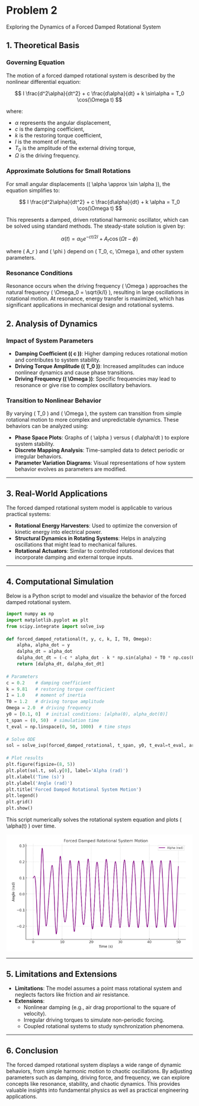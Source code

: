 # Problem 2

Exploring the Dynamics of a Forced Damped Rotational System

## 1. Theoretical Basis

### Governing Equation
The motion of a forced damped rotational system is described by the nonlinear differential equation:


$$
I \frac{d^2\alpha}{dt^2} + c \frac{d\alpha}{dt} + k \sin\alpha = T_0 \cos(\Omega t)
$$

where:
- $\alpha$ represents the angular displacement,
- $c$ is the damping coefficient,
- $k$ is the restoring torque coefficient,
- $I$ is the moment of inertia,
- $T_0$ is the amplitude of the external driving torque,
- $\Omega$ is the driving frequency.

### Approximate Solutions for Small Rotations
For small angular displacements (\( \alpha \approx \sin \alpha \)), the equation simplifies to:

$$
I \frac{d^2\alpha}{dt^2} + c \frac{d\alpha}{dt} + k \alpha = T_0 \cos(\Omega t)
$$

This represents a damped, driven rotational harmonic oscillator, which can be solved using standard methods. The steady-state solution is given by:

$$
\alpha(t) = \alpha_0 e^{-ct/2I} + A_r \cos(\Omega t - \phi)
$$

where \( A_r \) and \( \phi \) depend on \( T_0, c, \Omega \), and other system parameters.

### Resonance Conditions
Resonance occurs when the driving frequency \( \Omega \) approaches the natural frequency \( \Omega_0 = \sqrt{k/I} \), resulting in large oscillations in rotational motion. At resonance, energy transfer is maximized, which has significant applications in mechanical design and rotational systems.


## 2. Analysis of Dynamics

### Impact of System Parameters

- **Damping Coefficient (\( c \))**: Higher damping reduces rotational motion and contributes to system stability.
- **Driving Torque Amplitude (\( T_0 \))**: Increased amplitudes can induce nonlinear dynamics and cause phase transitions.
- **Driving Frequency (\( \Omega \))**: Specific frequencies may lead to resonance or give rise to complex oscillatory behaviors.

### Transition to Nonlinear Behavior

By varying \( T_0 \) and \( \Omega \), the system can transition from simple rotational motion to more complex and unpredictable dynamics. These behaviors can be analyzed using:

- **Phase Space Plots**: Graphs of \( \alpha \) versus \( d\alpha/dt \) to explore system stability.
- **Discrete Mapping Analysis**: Time-sampled data to detect periodic or irregular behaviors.
- **Parameter Variation Diagrams**: Visual representations of how system behavior evolves as parameters are modified.

---


## 3. Real-World Applications

The forced damped rotational system model is applicable to various practical systems:
- **Rotational Energy Harvesters**: Used to optimize the conversion of kinetic energy into electrical power.
- **Structural Dynamics in Rotating Systems**: Helps in analyzing oscillations that might lead to mechanical failures.
- **Rotational Actuators**: Similar to controlled rotational devices that incorporate damping and external torque inputs.

---

## 4. Computational Simulation

Below is a Python script to model and visualize the behavior of the forced damped rotational system.


```python
import numpy as np
import matplotlib.pyplot as plt
from scipy.integrate import solve_ivp

def forced_damped_rotational(t, y, c, k, I, T0, Omega):
    alpha, alpha_dot = y
    dalpha_dt = alpha_dot
    dalpha_dot_dt = (-c * alpha_dot - k * np.sin(alpha) + T0 * np.cos(Omega * t)) / I
    return [dalpha_dt, dalpha_dot_dt]

# Parameters
c = 0.2    # damping coefficient
k = 9.81   # restoring torque coefficient
I = 1.0    # moment of inertia
T0 = 1.2   # driving torque amplitude
Omega = 2.0  # driving frequency
y0 = [0.1, 0]  # initial conditions: [alpha(0), alpha_dot(0)]
t_span = (0, 50)  # simulation time
t_eval = np.linspace(0, 50, 1000)  # time steps

# Solve ODE
sol = solve_ivp(forced_damped_rotational, t_span, y0, t_eval=t_eval, args=(c, k, I, T0, Omega))

# Plot results
plt.figure(figsize=(8, 5))
plt.plot(sol.t, sol.y[0], label='Alpha (rad)')
plt.xlabel('Time (s)')
plt.ylabel('Angle (rad)')
plt.title('Forced Damped Rotational System Motion')
plt.legend()
plt.grid()
plt.show()
```

This script numerically solves the rotational system equation and plots ( \alpha(t) ) over time.

![Forced Damped Pendulum Motion](graphics/problem2.PNG)

---

## 5. Limitations and Extensions

- **Limitations**: The model assumes a point mass rotational system and neglects factors like friction and air resistance.
- **Extensions**:
    - Nonlinear damping (e.g., air drag proportional to the square of velocity).
    - Irregular driving torques to simulate non-periodic forcing.
    - Coupled rotational systems to study synchronization phenomena.

---

## 6. Conclusion

The forced damped rotational system displays a wide range of dynamic behaviors, from simple harmonic motion to chaotic oscillations. By adjusting parameters such as damping, driving force, and frequency, we can explore concepts like resonance, stability, and chaotic dynamics. This provides valuable insights into fundamental physics as well as practical engineering applications.
